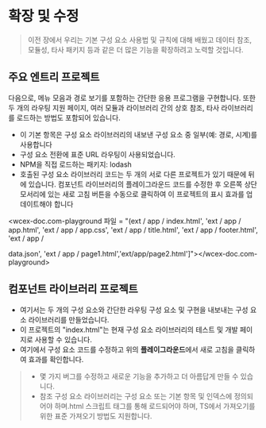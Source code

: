 <!--DESC: {icon:{name:"dashboard_customize",pkg:"mdi",type:"filled"},id:3} -->
# 확장 및 수정
> 이전 장에서 우리는 기본 구성 요소 사용법 및 규칙에 대해 배웠고 데이터 참조, 모듈성, 타사 패키지 등과 같은 더 많은 기능을 확장하려고 노력할 것입니다.

## 주요 엔트리 프로젝트
다음으로, 메뉴 모음과 경로 보기를 포함하는 간단한 응용 프로그램을 구현합니다. 또한 두 개의 라우팅 지원 페이지, 여러 모듈과 라이브러리 간의 상호 참조, 타사 라이브러리를 로드하는 방법도 포함되어 있습니다.
- 이 기본 항목은 구성 요소 라이브러리의 내보낸 구성 요소 중 일부(예: 경로, 시계)를 사용합니다
- 구성 요소 전환에 표준 URL 라우팅이 사용되었습니다.
- NPM을 직접 로드하는 패키지: lodash
- 호출된 구성 요소 라이브러리 코드는 두 개의 서로 다른 프로젝트가 있기 때문에 뒤에 있습니다. 컴포넌트 라이브러리의 플레이그라운드 코드를 수정한 후 오른쪽 상단 모서리에 있는 새로 고침 버튼을 수동으로 클릭하여 이 프로젝트의 표시 효과를 업데이트해야 합니다

<wcex-doc.com-playground 파일 = "(ext / app / index.html', 'ext / app / app.html', 'ext / app / app.css', 'ext / app / title.html', 'ext / app / footer.html', 'ext / app / <div>data.json', 'ext / app / page1.html','ext/app/page2.html']"></wcex-doc.com-playground></div>


## 컴포넌트 라이브러리 프로젝트
- 여기서는 두 개의 구성 요소와 간단한 라우팅 구성 요소 및 구현을 내보내는 구성 요소 라이브러리를 만들었습니다.
- 이 프로젝트의 "index.html"는 현재 구성 요소 라이브러리의 테스트 및 개발 페이지로 사용할 수 있습니다.
- 여기에서 구성 요소 코드를 수정하고 위의 **플레이그라운드**에서 새로 고침을 클릭하여 효과를 확인합니다.

<div><wcex-doc.com-playground files="['ext/ui/index.html','ext/ui/menu.html','ext/ui/clock.html','ext/ui/clock.css','ext/ui/time.html','ext/ui/route.html']"></wcex-doc.com-playground></div>

> - 몇 가지 버그를 수정하고 새로운 기능을 추가하고 더 아름답게 만들 수 있습니다.
> - 참조 구성 요소 라이브러리는 구성 요소 또는 기본 항목 및 인덱스에 정의되어야 하며.html <meta> 스크립트 태그를 통해 로드되어야 하며, TS에서 가져오기를 위한 표준 가져오기 방법도 지원합니다.


